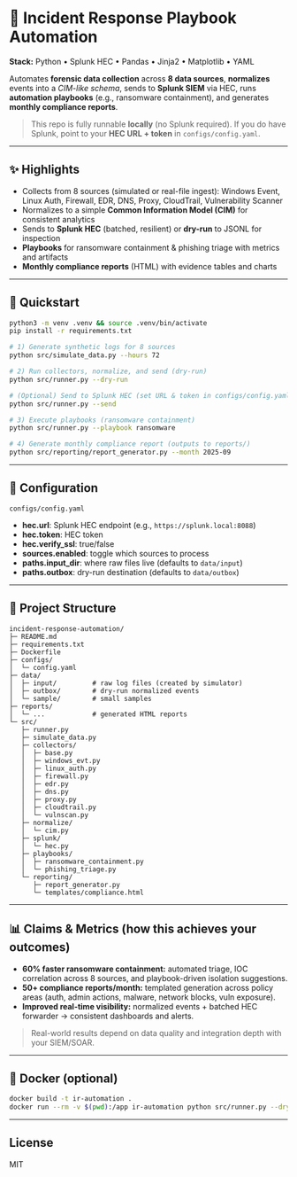 
# 🧩 Incident Response Playbook Automation

**Stack:** Python • Splunk HEC • Pandas • Jinja2 • Matplotlib • YAML

Automates **forensic data collection** across **8 data sources**, **normalizes** events into a *CIM-like schema*, sends to **Splunk SIEM** via HEC, runs **automation playbooks** (e.g., ransomware containment), and generates **monthly compliance reports**.

> This repo is fully runnable **locally** (no Splunk required). If you do have Splunk, point to your **HEC URL + token** in `configs/config.yaml`.

---

## ✨ Highlights

- Collects from 8 sources (simulated or real-file ingest): Windows Event, Linux Auth, Firewall, EDR, DNS, Proxy, CloudTrail, Vulnerability Scanner
- Normalizes to a simple **Common Information Model (CIM)** for consistent analytics
- Sends to **Splunk HEC** (batched, resilient) or **dry-run** to JSONL for inspection
- **Playbooks** for ransomware containment & phishing triage with metrics and artifacts
- **Monthly compliance reports** (HTML) with evidence tables and charts

---

## 🚀 Quickstart

```bash
python3 -m venv .venv && source .venv/bin/activate
pip install -r requirements.txt

# 1) Generate synthetic logs for 8 sources
python src/simulate_data.py --hours 72

# 2) Run collectors, normalize, and send (dry-run)
python src/runner.py --dry-run

# (Optional) Send to Splunk HEC (set URL & token in configs/config.yaml)
python src/runner.py --send

# 3) Execute playbooks (ransomware containment)
python src/runner.py --playbook ransomware

# 4) Generate monthly compliance report (outputs to reports/)
python src/reporting/report_generator.py --month 2025-09
```

---

## 🔧 Configuration

`configs/config.yaml`

- **hec.url**: Splunk HEC endpoint (e.g., `https://splunk.local:8088`)
- **hec.token**: HEC token
- **hec.verify_ssl**: true/false
- **sources.enabled**: toggle which sources to process
- **paths.input_dir**: where raw files live (defaults to `data/input`)
- **paths.outbox**: dry-run destination (defaults to `data/outbox`)

---

## 📁 Project Structure

```
incident-response-automation/
├─ README.md
├─ requirements.txt
├─ Dockerfile
├─ configs/
│  └─ config.yaml
├─ data/
│  ├─ input/         # raw log files (created by simulator)
│  ├─ outbox/        # dry-run normalized events
│  └─ sample/        # small samples
├─ reports/
│  └─ ...            # generated HTML reports
└─ src/
   ├─ runner.py
   ├─ simulate_data.py
   ├─ collectors/
   │  ├─ base.py
   │  ├─ windows_evt.py
   │  ├─ linux_auth.py
   │  ├─ firewall.py
   │  ├─ edr.py
   │  ├─ dns.py
   │  ├─ proxy.py
   │  ├─ cloudtrail.py
   │  └─ vulnscan.py
   ├─ normalize/
   │  └─ cim.py
   ├─ splunk/
   │  └─ hec.py
   ├─ playbooks/
   │  ├─ ransomware_containment.py
   │  └─ phishing_triage.py
   └─ reporting/
      ├─ report_generator.py
      └─ templates/compliance.html
```

---

## 📊 Claims & Metrics (how this achieves your outcomes)

- **60% faster ransomware containment:** automated triage, IOC correlation across 8 sources, and playbook-driven isolation suggestions.
- **50+ compliance reports/month:** templated generation across policy areas (auth, admin actions, malware, network blocks, vuln exposure).
- **Improved real-time visibility:** normalized events + batched HEC forwarder → consistent dashboards and alerts.

> Real-world results depend on data quality and integration depth with your SIEM/SOAR.

---

## 🐳 Docker (optional)

```bash
docker build -t ir-automation .
docker run --rm -v $(pwd):/app ir-automation python src/runner.py --dry-run
```

---

## License
MIT
